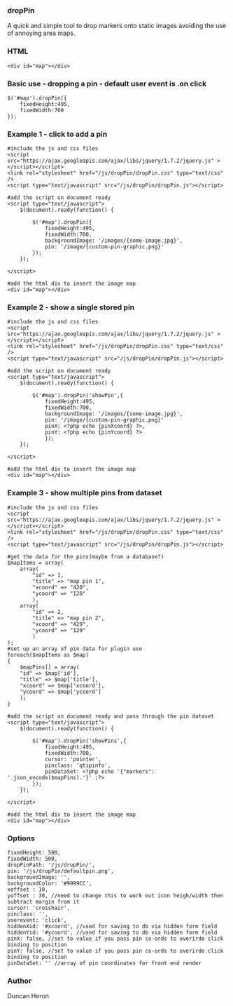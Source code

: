 ### dropPin
A quick and simple tool to drop markers onto static images avoiding the use of annoying area maps.

### HTML
    <div id="map"></div>

### Basic use - dropping a pin - default user event is .on click
    $('#map').dropPin({
        fixedHeight:495,
        fixedWidth:700
    });

### Example 1 - click to add a pin
    #include the js and css files
    <script src="https://ajax.googleapis.com/ajax/libs/jquery/1.7.2/jquery.js" ></script></script>
    <link rel="stylesheet" href="/js/dropPin/dropPin.css" type="text/css" />
    <script type="text/javascript" src="/js/dropPin/dropPin.js"></script>
    
    #add the script on document ready
    <script type="text/javascript">
    	$(document).ready(function() {
		
            $('#map').dropPin({
                fixedHeight:495,
                fixedWidth:700,
                backgroundImage: '/images/{some-image.jpg}',
                pin: '/image/{custom-pin-graphic.png}'
            });
        });
	  
    </script>
    
    #add the html div to insert the image map
    <div id="map"></div>
    
### Example 2 - show a single stored pin
    #include the js and css files
    <script src="https://ajax.googleapis.com/ajax/libs/jquery/1.7.2/jquery.js" ></script></script>
    <link rel="stylesheet" href="/js/dropPin/dropPin.css" type="text/css" />
    <script type="text/javascript" src="/js/dropPin/dropPin.js"></script>
    
    #add the script on document ready
    <script type="text/javascript">
        $(document).ready(function() {
		
            $('#map').dropPin('showPin',{
                fixedHeight:495,
                fixedWidth:700,
                backgroundImage: '/images/{some-image.jpg}',
                pin: '/image/{custom-pin-graphic.png}'
                pinX: <?php echo {pinXcoord} ?>,
                pinY: <?php echo {pinYcoord} ?>
                });
        });
	  
    </script>
    
    #add the html div to insert the image map
    <div id="map"></div>
    
### Example 3 - show multiple pins from dataset
    #include the js and css files
    <script src="https://ajax.googleapis.com/ajax/libs/jquery/1.7.2/jquery.js" ></script></script>
    <link rel="stylesheet" href="/js/dropPin/dropPin.css" type="text/css" />
    <script type="text/javascript" src="/js/dropPin/dropPin.js"></script>
    
    #get the data for the pins(maybe from a database?)
    $mapItems = array(
        array(
            "id" => 1,
            "title" => "map pin 1",
            "xcoord" => "420",
            "ycoord" => "120"
            ),
        array(
            "id" => 2,
            "title" => "map pin 2",
            "xcoord" => "429",
            "ycoord" => "129"
            )
    );
    #set up an array of pin data for plugin use
    foreach($mapItems as $map)
    {
        $mapPins[] = array(
        "id" => $map['id'],
        "title" => $map['title'],    				
        "xcoord" => $map['xcoord'],
        "ycoord" => $map['ycoord']
        );
    }
    
    #add the script on document ready and pass through the pin dataset
    <script type="text/javascript">
        $(document).ready(function() {
		
            $('#map').dropPin('showPins',{
                fixedHeight:495,
                fixedWidth:700,
                cursor: 'pointer',
                pinclass: 'qtipinfo',
                pinDataSet: <?php echo '{"markers": '.json_encode($mapPins).'}' ;?>
            });
        });
	  
    </script>
    
    #add the html div to insert the image map
    <div id="map"></div>

### Options
    fixedHeight: 500,
    fixedWidth: 500,
    dropPinPath: '/js/dropPin/',
    pin: '/js/dropPin/defaultpin.png',
    backgroundImage: '',
    backgroundColor: '#9999CC',
    xoffset : 10,
    yoffset : 30, //need to change this to work out icon heigh/width then subtract margin from it
    cursor: 'crosshair',
    pinclass: '',
    userevent: 'click',
    hiddenXid: '#xcoord', //used for saving to db via hidden form field
    hiddenYid: '#ycoord', //used for saving to db via hidden form field
    pinX: false, //set to value if you pass pin co-ords to overirde click binding to position
    pinY: false, //set to value if you pass pin co-ords to overirde click binding to position
    pinDataSet: '' //array of pin coordinates for front end render

### Author
Duncan Heron